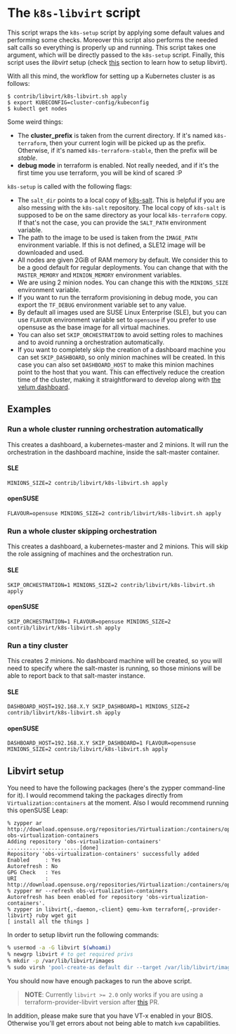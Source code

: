 # The `k8s-libvirt` script

This script wraps the `k8s-setup` script by applying some default values and
performing some checks. Moreover this script also performs the needed salt calls
so everything is properly up and running. This script takes one argument, which
will be directly passed to the `k8s-setup` script. Finally, this script uses the
*libvirt* setup (check [this](#libvirt) section to learn how to setup libvirt).

With all this mind, the workflow for setting up a Kubernetes cluster is as
follows:

```
$ contrib/libvirt/k8s-libvirt.sh apply
$ export KUBECONFIG=cluster-config/kubeconfig
$ kubectl get nodes
```

Some weird things:

- The **cluster_prefix** is taken from the current directory. If it's named
  `k8s-terraform`, then your current login will be picked up as the
  prefix. Otherwise, if it's named `k8s-terraform-stable`, then the prefix will
  be *stable*.
- **debug mode** in terraform is enabled. Not really needed, and if it's the first
  time you use terraform, you will be kind of scared :P

`k8s-setup` is called with the following flags:

- The `salt_dir` points to a local copy of
  [k8s-salt](https://gitlab.suse.de/docker/k8s-salt). This is helpful if you are
  also messing with the `k8s-salt` repository. The local copy of `k8s-salt` is
  supposed to be on the same directory as your local `k8s-terraform` copy. If
  that's not the case, you can provide the `SALT_PATH` environment variable.
- The path to the image to be used is taken from the `IMAGE_PATH` environment
  variable. If this is not defined, a SLE12 image will be downloaded and used.
- All nodes are given 2GiB of RAM memory by default. We consider this to be a
  good default for regular deployments. You can change that with the
  `MASTER_MEMORY` and `MINION_MEMORY` environment variables.
- We are using 2 minion nodes. You can change this with the `MINIONS_SIZE`
  environment variable.
- If you want to run the terraform provisioning in debug mode, you can export
  the `TF_DEBUG` environment variable set to any value.
- By default all images used are SUSE Linux Enterprise (SLE), but you can use
  `FLAVOUR` environment variable set to `opensuse` if you prefer to use
  opensuse as the base image for all virtual machines.
- You can also set `SKIP_ORCHESTRATION` to avoid setting roles to machines and
  to avoid running a orchestration automatically.
- If you want to completely skip the creation of a dashboard machine you can
  set `SKIP_DASHBOARD`, so only minion machines will be created. In this case you
  can also set `DASHBOARD_HOST` to make this minion machines point to the host
  that you want. This can effectively reduce the creation time of the cluster,
  making it straightforward to develop along with [the velum dashboard](https://github.com/kubic-project/velum).

## Examples

### Run a whole cluster running orchestration automatically

This creates a dashboard, a kubernetes-master and 2 minions. It will run the
orchestration in the dashboard machine, inside the salt-master container.

#### SLE
`MINIONS_SIZE=2 contrib/libvirt/k8s-libvirt.sh apply`

#### openSUSE
`FLAVOUR=opensuse MINIONS_SIZE=2 contrib/libvirt/k8s-libvirt.sh apply`

### Run a whole cluster skipping orchestration

This creates a dashboard, a kubernetes-master and 2 minions. This will skip the
role assigning of machines and the orchestration run.

#### SLE
`SKIP_ORCHESTRATION=1 MINIONS_SIZE=2 contrib/libvirt/k8s-libvirt.sh apply`

#### openSUSE
`SKIP_ORCHESTRATION=1 FLAVOUR=opensuse MINIONS_SIZE=2 contrib/libvirt/k8s-libvirt.sh apply`

### Run a tiny cluster

This creates 2 minions. No dashboard machine will be created, so you will need to specify
where the salt-master is running, so those minions will be able to report back to that
salt-master instance.

#### SLE
`DASHBOARD_HOST=192.168.X.Y SKIP_DASHBOARD=1 MINIONS_SIZE=2 contrib/libvirt/k8s-libvirt.sh apply`

#### openSUSE
`DASHBOARD_HOST=192.168.X.Y SKIP_DASHBOARD=1 FLAVOUR=opensuse MINIONS_SIZE=2 contrib/libvirt/k8s-libvirt.sh apply`

## Libvirt setup

You need to have the following packages (here's the zypper command-line for it).
I would recommend taking the packages directly from `Virtualization:containers`
at the moment. Also I would recommend running this openSUSE Leap:

```
% zypper ar http://download.opensuse.org/repositories/Virtualization:/containers/openSUSE_Leap_42.1 obs-virtualization-containers
Adding repository 'obs-virtualization-containers' .......................[done]
Repository 'obs-virtualization-containers' successfully added
Enabled     : Yes
Autorefresh : No
GPG Check   : Yes
URI         : http://download.opensuse.org/repositories/Virtualization:/containers/openSUSE_Leap_42.1
% zypper mr --refresh obs-virtualization-containers
Autorefresh has been enabled for repository 'obs-virtualization-containers'.
% zypper in libvirt{,-daemon,-client} qemu-kvm terraform{,-provider-libvirt} ruby wget git
[ install all the things ]
```

In order to setup libvirt run the following commands:

```bash
% usermod -a -G libvirt $(whoami)
% newgrp libvirt # to get required privs
% mkdir -p /var/lib/libvirt/images
% sudo virsh 'pool-create-as default dir --target /var/lib/libvirt/images'
```

You should now have enough packages to run the above script.

> **NOTE**: Currently `libvirt >= 2.0` only works if you are using a
> terraform-provider-libvirt version
> after [this](https://github.com/dmacvicar/terraform-provider-libvirt/pull/86) PR.

In addition, please make sure that you have VT-x enabled in your BIOS.
Otherwise you'll get errors about not being able to match `kvm` capabilities.

